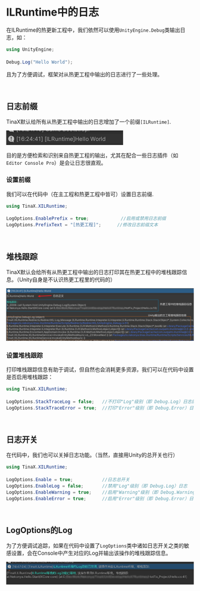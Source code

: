 # ILRuntime中的日志

在ILRuntime的热更新工程中，我们依然可以使用`UnityEngine.Debug`类输出日志，如：

``` csharp
using UnityEngine;

Debug.Log("Hello World");
```

且为了方便调试，框架对从热更工程中输出的日志进行了一些处理。

<br>

## 日志前缀

TinaX默认给所有从热更工程中输出的日志增加了一个前缀`[ILRuntime]`.

![1639124745865](log.assets/1639124745865.png)

目的是方便检索和识别来自热更工程的输出，尤其在配合一些日志插件（如`Editor Console Pro`）是会让日志很直观。

### 设置前缀 <!-- {docsify-ignore} -->

我们可以在代码中（在主工程和热更工程中皆可）设置日志前缀.

``` csharp
using TinaX.XILRuntime;

LogOptions.EnablePrefix = true;            //启用或禁用日志前缀
LogOptions.PrefixText = "[热更工程]";      //修改日志前缀文本
```

<br>

## 堆栈跟踪

TinaX默认会给所有从热更工程中输出的日志打印其在热更工程中的堆栈跟踪信息。（Unity自身是不认识热更工程里的代码的）

![1639125456644](log.assets/1639125456644.png)

### 设置堆栈跟踪 <!-- {docsify-ignore} -->

打印堆栈跟踪信息有助于调试，但自然也会消耗更多资源，我们可以在代码中设置是否启用堆栈跟踪：
``` csharp
using TinaX.XILRuntime;

LogOptions.StackTraceLog = false;   //不打印"Log"级别（即 Debug.Log）日志的堆栈跟踪信息
LogOptions.StackTraceError = true;  //打印"Error"级别（即 Debug.Error）日志的堆栈跟踪信息
```

<br>

## 日志开关

在代码中，我们也可以关掉日志功能。（当然，直接用Unity的总开关也行）

``` csharp
using TinaX.XILRuntime;

LogOptions.Enable = true;           //日志总开关
LogOptions.EnableLog = false;       //禁用"Log"级别（即 Debug.Log）日志
LogOptions.EnableWarning = true;    //启用"Warning"级别（即 Debug.Warning）日志
LogOptions.EnableError = true;      //启用"Error"级别（即 Debug.Error）日志
```
<br>

## LogOptions的Log

为了方便调试追踪，如果在代码中设置了`LogOptions`类中诸如日志开关之类的敏感设置，会在Console中产生对应的Log并输出该操作的堆栈跟踪信息。

![1639126150804](log.assets/1639126150804.png)

